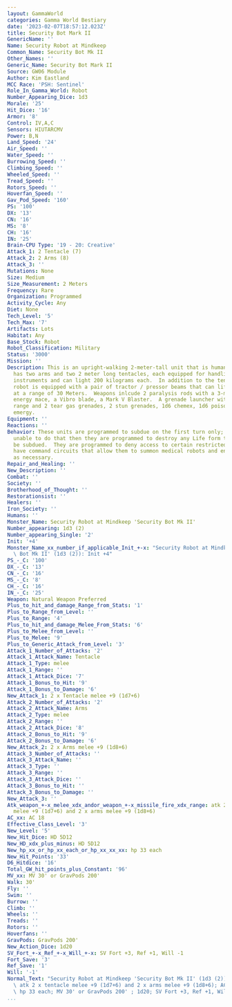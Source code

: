 ```yaml
---
layout: GammaWorld
categories: Gamma World Bestiary
date: '2023-02-07T18:57:12.023Z'
title: Security Bot Mark II
GenericName: ''
Name: Security Robot at Mindkeep
Common_Name: Security Bot Mk II
Other_Names: ''
Generic_Name: Security Bot Mark II
Source: GW06 Module
Author: Kim Eastland
MCC Race: 'PSH: Sentinel'
Role_In_Gamma_World: Robot
Number_Appearing_Dice: 1d3
Morale: '25'
Hit_Dice: '16'
Armor: '8'
Control: IV,A,C
Sensors: HIUTARCMV
Power: B,N
Land_Speed: '24'
Air_Speed: ''
Water_Speed: ''
Burrowing_Speed: ''
Climbing_Speed: ''
Wheeled_Speed: ''
Tread_Speed: ''
Rotors_Speed: ''
Hoverfan_Speed: ''
Gav_Pod_Speed: '160'
PS: '100'
DX: '13'
CN: '16'
MS: '8'
CH: '16'
IN: '25'
Brain-CPU Type: '19 - 20: Creative'
Attack_1: 2 Tentacle (7)
Attack_2: 2 Arms (8)
Attack_3: ''
Mutations: None
Size: Medium
Size_Measurement: 2 Meters
Frequency: Rare
Organization: Programmed
Activity_Cycle: Any
Diet: None
Tech_Level: '5'
Tech_Max: '7'
Artifacts: Lots
Habitat: Any
Base_Stock: Robot
Robot_Classification: Military
Status: '3000'
Mission: ''
Description: This is an upright-walking 2-meter-tall unit that is humanoid in shape.  It
  has two arms and two 2 meter long tentacles, each equipped for handling precision
  instruments and can light 200 kilograms each.  In addition to the tentacles each
  robot is equipped with a pair of tractor / pressor beams that can lifht 200 kilograms
  at a range of 30 Meters.  Weapons inlcude 2 paralysis rods with a 3-meter extension,
  energy mace, a Vibro blade, a Mark V Blaster.  A grenade launcher with 60-meter
  range and 2 tear gas grenades, 2 stun grenades, 1d6 chemex, 1d6 poison gas, 1d6
  emergy.
Equipment: ''
Reactions: ''
Behavior: These units are programmed to subdue on the first turn only; if they are
  unable to do that then they are programmed to destroy any Life form that can not
  be subdued.  They are programmed to deny access to certain restricted areas.  They
  have command circuits that allow them to summon medical robots and engineering robots
  as necessary.
Repair_and_Healing: ''
New_Description: ''
Combat: ''
Society: ''
Brotherhood_of_Thought: ''
Restorationsist: ''
Healers: ''
Iron_Society: ''
Humans: ''
Monster_Name: Security Robot at Mindkeep 'Security Bot Mk II'
Number_appearing: 1d3 (2)
Number_appearing_Single: '2'
Init: '+4'
Monster_Name_xx_number_if_applicable_Init_+-x: "Security Robot at Mindkeep 'Security\
  \ Bot Mk II' (1d3 (2)): Init +4"
PS_-_C: '100'
DX_-_C: '13'
CN_-_C: '16'
MS_-_C: '8'
CH_-_C: '16'
IN_-_C: '25'
Weapon: Natural Weapon Preferred
Plus_to_hit_and_damage_Range_from_Stats: '1'
Plus_to_Range_from_Level: ''
Plus_to_Range: '4'
Plus_to_hit_and_damage_Melee_From_Stats: '6'
Plus_to_Melee_from_Level: ''
Plus_to_Melee: '9'
Plus_to_Generic_Attack_from_Level: '3'
Attack_1_Number_of_Attacks: '2'
Attack_1_Attack_Name: Tentacle
Attack_1_Type: melee
Attack_1_Range: ''
Attack_1_Attack_Dice: '7'
Attack_1_Bonus_to_Hit: '9'
Attack_1_Bonus_to_Damage: '6'
New_Attack_1: 2 x Tentacle melee +9 (1d7+6)
Attack_2_Number_of_Attacks: '2'
Attack_2_Attack_Name: Arms
Attack_2_Type: melee
Attack_2_Range: ''
Attack_2_Attack_Dice: '8'
Attack_2_Bonus_to_Hit: '9'
Attack_2_Bonus_to_Damage: '6'
New_Attack_2: 2 x Arms melee +9 (1d8+6)
Attack_3_Number_of_Attacks: ''
Attack_3_Attack_Name: ''
Attack_3_Type: ''
Attack_3_Range: ''
Attack_3_Attack_Dice: ''
Attack_3_Bonus_to_Hit: ''
Attack_3_Bonus_to_Damage: ''
New_Attack_3: ''
Atk_weapon_+-x_melee_xdx_andor_weapon_+-x_missile_fire_xdx_range: atk 2 x tentacle
  melee +9 (1d7+6) and 2 x arms melee +9 (1d8+6)
AC_xx: AC 18
Effective_Class_Level: '3'
New_Level: '5'
New_Hit_Dice: HD 5D12
New_HD_xdx_plus_minus: HD 5D12
New_hp_xx_or_hp_xx_each_or_hp_xx_xx_xx: hp 33 each
New_Hit_Points: '33'
D6_Hitdice: '16'
Total_GW_hit_points_plus_Constant: '96'
MV_xx: MV 30' or GravPods 200'
Walk: 30'
Fly: ''
Swim: ''
Burrow: ''
Climb: ''
Wheels: ''
Treads: ''
Rotors: ''
Hoverfans: ''
GravPods: GravPods 200'
New_Action_Dice: 1d20
SV_Fort_+-x_Ref_+-x_Will_+-x: SV Fort +3, Ref +1, Will -1
Fort_Save: '3'
Ref_Save: '1'
Will: '-1'
Normal_Text: "Security Robot at Mindkeep 'Security Bot Mk II' (1d3 (2)): Init +4;\
  \ atk 2 x tentacle melee +9 (1d7+6) and 2 x arms melee +9 (1d8+6); AC 18; HD 5D12\
  \ hp 33 each; MV 30' or GravPods 200' ; 1d20; SV Fort +3, Ref +1, Will -1"
...
```

